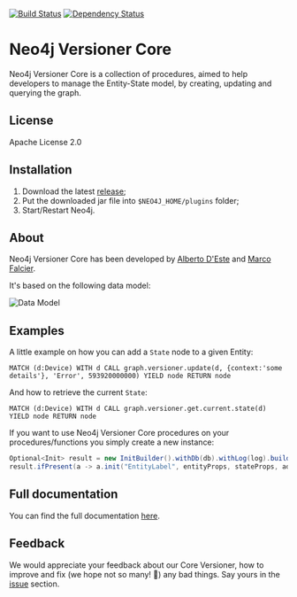 [![Build Status](https://travis-ci.org/h-omer/neo4j-versioner-core.svg?branch=master)](https://travis-ci.org/h-omer/neo4j-versioner-core)
[![Dependency Status](https://www.versioneye.com/user/projects/593a42a03601b10036e095b7/badge.svg?style=flat-square)](https://www.versioneye.com/user/projects/593a42a03601b10036e095b7)

# Neo4j Versioner Core

Neo4j Versioner Core is a collection of procedures, aimed to help developers to manage the Entity-State model, by creating, updating and querying the graph.

## License

Apache License 2.0

## Installation

1. Download the latest [release](https://github.com/h-omer/neo4j-versioner-core/releases);
2. Put the downloaded jar file into `$NEO4J_HOME/plugins` folder;
3. Start/Restart Neo4j.

## About

Neo4j Versioner Core has been developed by [Alberto D'Este](https://github.com/albertodeste) and [Marco Falcier](https://github.com/mfalcier).

It's based on the following data model: 

![Data Model](https://raw.githubusercontent.com/h-omer/neo4j-versioner-core/master/docs/images/data-model.png)

## Examples

A little example on how you can add a `State` node to a given Entity:

```cypher
MATCH (d:Device) WITH d CALL graph.versioner.update(d, {context:'some details'}, 'Error', 593920000000) YIELD node RETURN node
```

And how to retrieve the current `State`:

```cypher
MATCH (d:Device) WITH d CALL graph.versioner.get.current.state(d) YIELD node RETURN node
```

If you want to use Neo4j Versioner Core procedures on your procedures/functions you simply create a new instance:

```java
Optional<Init> result = new InitBuilder().withDb(db).withLog(log).build();
result.ifPresent(a -> a.init("EntityLabel", entityProps, stateProps, additionalLabel, date));
```

## Full documentation

You can find the full documentation [here](https://h-omer.github.io/neo4j-versioner-core/).

## Feedback

We would appreciate your feedback about our Core Versioner, how to improve and fix (we hope not so many! :see_no_evil:) any bad things. Say yours in the [issue](https://github.com/h-omer/neo4j-versioner-core/issues) section.
